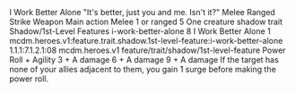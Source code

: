 <ability>
  <name>I Work Better Alone</name>
  <flavor>&quot;It&apos;s better, just you and me. Isn&apos;t it?&quot;</flavor>
  <keywords>
    <keyword>Melee</keyword>
    <keyword>Ranged</keyword>
    <keyword>Strike</keyword>
    <keyword>Weapon</keyword>
  </keywords>
  <type>Main action</type>
  <distance>Melee 1 or ranged 5</distance>
  <target>One creature</target>
  <metadata>
    <class>shadow</class>
    <feature_type>trait</feature_type>
    <file_dpath>Shadow/1st-Level Features</file_dpath>
    <item_id>i-work-better-alone</item_id>
    <item_index>8</item_index>
    <item_name>I Work Better Alone</item_name>
    <level>1</level>
    <scc>mcdm.heroes.v1:feature.trait.shadow.1st-level-feature:i-work-better-alone</scc>
    <scdc>1.1.1:7.1.2.1:08</scdc>
    <source>mcdm.heroes.v1</source>
    <type>feature/trait/shadow/1st-level-feature</type>
  </metadata>
  <effects>
    <effect type="roll">
      <roll>Power Roll + Agility</roll>
      <t1>3 + A damage</t1>
      <t2>6 + A damage</t2>
      <t3>9 + A damage</t3>
    </effect>
    <effect type="mundane">If the target has none of your allies adjacent to them, you gain 1 surge before making the power roll.</effect>
  </effects>
</ability>
